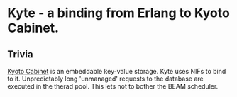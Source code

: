 Kyte - a binding from Erlang to Kyoto Cabinet.
=============================================

Trivia
------
[Kyoto Cabinet](http://fallabs.com/kyotocabinet/) is an embeddable key-value storage.
Kyte uses NIFs to bind to it. 
Unpredictably long 'unmanaged' requests to the database are executed in the therad pool. This lets not to bother the BEAM scheduler.


